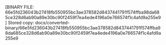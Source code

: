 [BINARY FILE: 66e5fd236043b27418fb550955bc3ae378582d8437441791f574ffba98da685ce328d6ab90a89e30bc90f2459f7ea4ede4196a0e766574f1c4afd9a255e9]
Stored copy: docs/converted-binary/66e5fd236043b27418fb550955bc3ae378582d8437441791f574ffba98da685ce328d6ab90a89e30bc90f2459f7ea4ede4196a0e766574f1c4afd9a255e9
